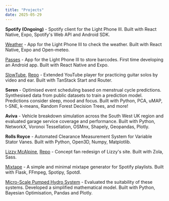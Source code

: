 ```yaml
---
title: "Projects"
date: 2025-05-29
---
```


**Spotify (Ongoing)** - Spotify client for the Light Phone III. Built with React Native, Expo, Spotify's Web API and Android SDK.

[Weather](https://github.com/vandamd/weather) - App for the Light Phone III to check the weather. Built with React Native, Expo and Open-meteo.

[Passes](https://github.com/vandamd/passes) - App for the Light Phone III to store barcodes. First time developing an Android app. Built with React Native and Expo.

[SlowTube](https://slowtube.vandamdinh.com), [Repo](https://github.com/vandamd/slowtube) - Extended YouTube player for practicing guitar solos by video and ear. Built with TanStack Start and Router.

**Seren** - Optimised event scheduling based on menstrual cycle predictions. Synthesised data from public datasets to train a prediction model. Predictions consider sleep, mood and focus. Built with Python, PCA, uMAP, t-SNE, k-means, Random Forest Decision Trees, and more!

**Aviva** - Vehicle breakdown simulation across the South West UK region and evaluated garage service coverage and performance. Built with Python, NetworkX, Voronoi Tessellation, OSMnx, Shapely, Geopandas, Plotly.

**Rolls Royce** - Automated Clearance Measurement System for Variable Stator Vanes. Built with Python, Open3D, Numpy, Matplotlib.

[Lizzy McAlpine](https://lizzy.vandamdinh.com/), [Repo](https://github.com/vandamd/lizzy-mcalpine) - Concept fan redesign of Lizzy's site. Built with Zola, Sass.

[Mixtape](https://github.com/vandamd/mixtape) - A simple and minimal mixtape generator for Spotify playlists. Built with Flask, FFmpeg, Spotipy, Spotdl.

[Micro-Scale Pumped Hydro System](https://github.com/vandamd/MDM2-Hydro) - Evaluated the suitability of these systems. Developed a simplified mathematical model. Built with Python, Bayesian Optimisation, Pandas and Plotly.
